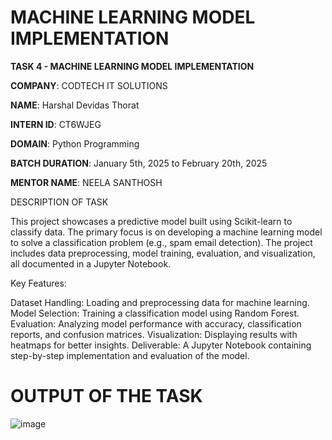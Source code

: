 # MACHINE LEARNING MODEL IMPLEMENTATION

**TASK 4 - MACHINE LEARNING MODEL IMPLEMENTATION**

**COMPANY**: CODTECH IT SOLUTIONS

**NAME**: Harshal Devidas Thorat

**INTERN ID**: CT6WJEG

**DOMAIN**: Python Programming

**BATCH DURATION**: January 5th, 2025 to February 20th, 2025

**MENTOR NAME**: NEELA SANTHOSH

DESCRIPTION OF TASK

This project showcases a predictive model built using Scikit-learn to classify data. The primary focus is on developing a machine learning model to solve a classification problem (e.g., spam email detection). The project includes data preprocessing, model training, evaluation, and visualization, all documented in a Jupyter Notebook.

Key Features:

Dataset Handling: Loading and preprocessing data for machine learning.
Model Selection: Training a classification model using Random Forest.
Evaluation: Analyzing model performance with accuracy, classification reports, and confusion matrices.
Visualization: Displaying results with heatmaps for better insights.
Deliverable: A Jupyter Notebook containing step-by-step implementation and evaluation of the model.

# OUTPUT OF THE TASK 
![image](https://github.com/user-attachments/assets/ee4ef1d4-92a6-4e86-8582-4f5c93df0c8f)








